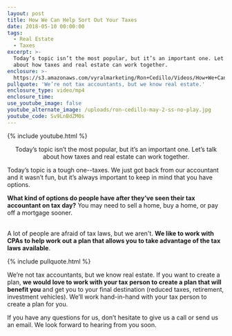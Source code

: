 ```yaml
---
layout: post
title: How We Can Help Sort Out Your Taxes
date: 2018-05-10 00:00:00
tags:
  - Real Estate
  - Taxes
excerpt: >-
  Today’s topic isn’t the most popular, but it’s an important one. Let’s talk
  about how taxes and real estate can work together.
enclosure: >-
  https://s3.amazonaws.com/vyralmarketing/Ron+Cedillo/Videos/How+We+Can+Help+Sort+Out+Your+Taxes.mp4
pullquote: 'We’re not tax accountants, but we know real estate.'
enclosure_type: video/mp4
enclosure_time:
use_youtube_image: false
youtube_alternate_image: /uploads/ron-cedillo-may-2-ss-no-play.jpg
youtube_code: Sv9LnBdZM0s
---
```


{% include youtube.html %}

<center>Today’s topic isn’t the most popular, but it’s an important one. Let’s talk about how taxes and real estate can work together.</center>

Today’s topic is a tough one--taxes. We just got back from our accountant and it wasn’t fun, but it’s always important to keep in mind that you have options.

**What kind of options do people have after they’ve seen their tax accountant on tax day?** You may need to sell a home, buy a home, or pay off a mortgage sooner.

<br>A lot of people are afraid of tax laws, but we aren't. **We like to work with CPAs to help work out a plan that allows you to take advantage of the tax laws available**.

{% include pullquote.html %}

We’re not tax accountants, but we know real estate. If you want to create a plan, **we would love to work with your tax person to create a plan that will benefit you** and get you to your final destination (reduced taxes, retirement, investment vehicles). We’ll work hand-in-hand with your tax person to create a plan for you.

If you have any questions for us, don’t hesitate to give us a call or send us an email. We look forward to hearing from you soon.